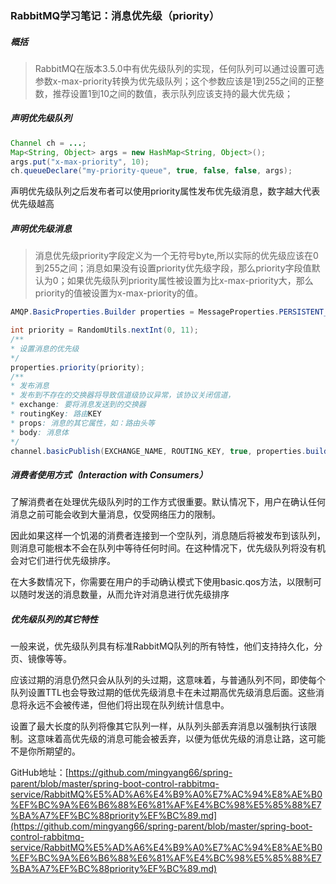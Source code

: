### RabbitMQ学习笔记：消息优先级（priority）

##### 概括

> RabbitMQ在版本3.5.0中有优先级队列的实现，任何队列可以通过设置可选参数x-max-priority转换为优先级队列；这个参数应该是1到255之间的正整数，推荐设置1到10之间的数值，表示队列应该支持的最大优先级；

##### 声明优先级队列

```java
Channel ch = ...;
Map<String, Object> args = new HashMap<String, Object>();
args.put("x-max-priority", 10);
ch.queueDeclare("my-priority-queue", true, false, false, args);
```

声明优先级队列之后发布者可以使用priority属性发布优先级消息，数字越大代表优先级越高

##### 声明优先级消息

> 消息优先级priority字段定义为一个无符号byte,所以实际的优先级应该在0到255之间；消息如果没有设置priority优先级字段，那么priority字段值默认为0；如果优先级队列priority属性被设置为比x-max-priority大，那么priority的值被设置为x-max-priority的值。

```java
AMQP.BasicProperties.Builder properties = MessageProperties.PERSISTENT_TEXT_PLAIN.builder();

int priority = RandomUtils.nextInt(0, 11);
/**
* 设置消息的优先级
*/
properties.priority(priority);
/**
* 发布消息
* 发布到不存在的交换器将导致信道级协议异常，该协议关闭信道，
* exchange: 要将消息发送到的交换器
* routingKey: 路由KEY
* props: 消息的其它属性，如：路由头等
* body: 消息体
*/
channel.basicPublish(EXCHANGE_NAME, ROUTING_KEY, true, properties.build(), (priority+":"+message).getBytes());
```

##### 消费者使用方式（Interaction with Consumers）

了解消费者在处理优先级队列时的工作方式很重要。默认情况下，用户在确认任何消息之前可能会收到大量消息，仅受网络压力的限制。



因此如果这样一个饥渴的消费者连接到一个空队列，消息随后将被发布到该队列，则消息可能根本不会在队列中等待任何时间。在这种情况下，优先级队列将没有机会对它们进行优先级排序。



在大多数情况下，你需要在用户的手动确认模式下使用basic.qos方法，以限制可以随时发送的消息数量，从而允许对消息进行优先级排序

##### 优先级队列的其它特性

一般来说，优先级队列具有标准RabbitMQ队列的所有特性，他们支持持久化，分页、镜像等等。



应该过期的消息仍然只会从队列的头过期，这意味着，与普通队列不同，即使每个队列设置TTL也会导致过期的低优先级消息卡在未过期高优先级消息后面。这些消息将永远不会被传递，但他们将出现在队列统计信息中。



设置了最大长度的队列将像其它队列一样，从队列头部丢弃消息以强制执行该限制。这意味着高优先级的消息可能会被丢弃，以便为低优先级的消息让路，这可能不是你所期望的。

GitHub地址：[https://github.com/mingyang66/spring-parent/blob/master/spring-boot-control-rabbitmq-service/RabbitMQ%E5%AD%A6%E4%B9%A0%E7%AC%94%E8%AE%B0%EF%BC%9A%E6%B6%88%E6%81%AF%E4%BC%98%E5%85%88%E7%BA%A7%EF%BC%88priority%EF%BC%89.md](https://github.com/mingyang66/spring-parent/blob/master/spring-boot-control-rabbitmq-service/RabbitMQ%E5%AD%A6%E4%B9%A0%E7%AC%94%E8%AE%B0%EF%BC%9A%E6%B6%88%E6%81%AF%E4%BC%98%E5%85%88%E7%BA%A7%EF%BC%88priority%EF%BC%89.md)